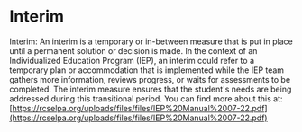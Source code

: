 # Interim
Interim: An interim is a temporary or in-between measure that is put in place until a permanent solution or decision is made. In the context of an Individualized Education Program (IEP), an interim could refer to a temporary plan or accommodation that is implemented while the IEP team gathers more information, reviews progress, or waits for assessments to be completed. The interim measure ensures that the student's needs are being addressed during this transitional period.
You can find more about this at: [https://rcselpa.org/uploads/files/files/IEP%20Manual%2007-22.pdf](https://rcselpa.org/uploads/files/files/IEP%20Manual%2007-22.pdf)